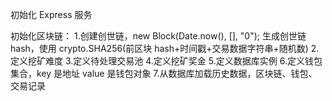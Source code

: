 初始化 Express 服务

初始化区块链： 1.创建创世链，new Block(Date.now(), [], "0");
生成创世链 hash，使用 crypto.SHA256(前区块 hash+时间戳+交易数据字符串+随机数) 2.定义挖矿难度 3.定义待处理交易池 4.定义挖矿奖金 5.定义数据库实例 6.定义钱包集合，key 是地址 value 是钱包对象 7.从数据库加载历史数据，区块链、钱包、交易记录
